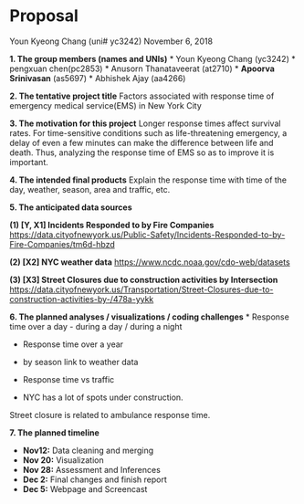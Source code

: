 Proposal
================
Youn Kyeong Chang (uni\# yc3242)
November 6, 2018

**1. The group members (names and UNIs)** \* Youn Kyeong Chang (yc3242) \* pengxuan chen(pc2853) \* Anusorn Thanataveerat (at2710) \* **Apoorva Srinivasan** (as5697) \* Abhishek Ajay (aa4266)

**2. The tentative project title** Factors associated with response time of emergency medical service(EMS) in New York City

**3. The motivation for this project** Longer response times affect survival rates. For time-sensitive conditions such as life-threatening emergency, a delay of even a few minutes can make the difference between life and death. Thus, analyzing the response time of EMS so as to improve it is important.

**4. The intended final products** Explain the response time with time of the day, weather, season, area and traffic, etc.

**5. The anticipated data sources**

**(1) \[Y, X1\] Incidents Responded to by Fire Companies** <https://data.cityofnewyork.us/Public-Safety/Incidents-Responded-to-by-Fire-Companies/tm6d-hbzd>

**(2) \[X2\] NYC weather data** <https://www.ncdc.noaa.gov/cdo-web/datasets>

**(3) \[X3\] Street Closures due to construction activities by Intersection** <https://data.cityofnewyork.us/Transportation/Street-Closures-due-to-construction-activities-by-/478a-yykk>

**6. The planned analyses / visualizations / coding challenges** \* Response time over a day - during a day / during a night

-   Response time over a year
-   by season link to weather data

-   Response time vs traffic
-   NYC has a lot of spots under construction.

Street closure is related to ambulance response time.

**7. The planned timeline**

-   **Nov12:** Data cleaning and merging
-   **Nov 20:** Visualization
-   **Nov 28:** Assessment and Inferences
-   **Dec 2:** Final changes and finish report
-   **Dec 5:** Webpage and Screencast
